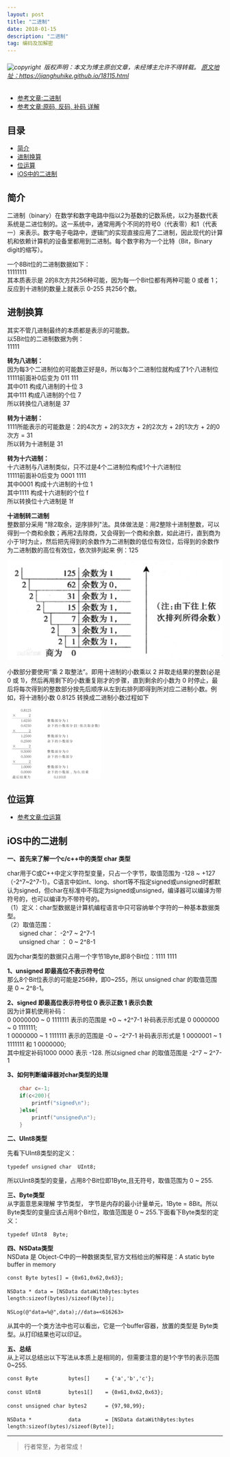 ```yaml
---
layout: post
title: "二进制"
date: 2018-01-15 
description: "二进制"
tag: 编码及加解密
---
```


<h6>
  <img src="https://robotkang-1257995526.cos.ap-chengdu.myqcloud.com/icon/copyright.png" alt="copyright" style="display:inline;margin-bottom: -5px;" width="20" height="20"> 版权声明：本文为博主原创文章，未经博主允许不得转载。

  <a target="_blank" href="https://jianghuhike.github.io/18115.html">
  原文地址：https://jianghuhike.github.io/18115.html 
  </a>
</h6>

- [参考文章:二进制](https://baike.baidu.com/item/二进制/361457?fr=aladdin)    
- [参考文章:原码, 反码, 补码 详解](https://www.cnblogs.com/zhangziqiu/archive/2011/03/30/ComputerCode.html)



## 目录
* [简介](#content0)
* [进制换算](#content1)
* [位运算](#content2)
* [iOS中的二进制](#content3)


## <a id="content0"></a> 简介
二进制（binary）在数学和数字电路中指以2为基数的记数系统，以2为基数代表系统是二进位制的。这一系统中，通常用两个不同的符号0（代表零）和1（代表一）来表示。数字电子电路中，逻辑门的实现直接应用了二进制，因此现代的计算机和依赖计算机的设备里都用到二进制。每个数字称为一个比特（Bit，Binary digit的缩写）。

一个8Bit位的二进制数据如下：      
11111111     
其本质表示是 2的8次方共256种可能，因为每一个Bit位都有两种可能 0 或者 1；    
反应到十进制的数量上就表示 0-255 共256个数。


## <a id="content1"></a> 进制换算
其实不管几进制最终的本质都是表示的可能数。    
以5Bit位的二进制数据为例：   
11111

**转为八进制：**       
因为每3个二进制位的可能数正好是8，所以每3个二进制位就构成了1个八进制位    
11111前面补0后变为 011  111    
其中011 构成八进制的十位 3    
其中111 构成八进制的个位 7    
所以转换位八进制是 37        
     

**转为十进制：**       
1111所能表示的可能数是：2的4次方 + 2的3次方 + 2的2次方 + 2的1次方 + 2的0次方 = 31   
所以转为十进制是  31   


**转为十六进制：**    
十六进制与八进制类似，只不过是4个二进制位构成1个十六进制位     
11111前面补0后变为 0001  1111    
其中0001 构成十六进制的十位 1    
其中1111 构成十六进制的个位 f    
所以转换位十六进制是 1f     


**十进制转二进制**     
整数部分采用 "除2取余，逆序排列"法。具体做法是：用2整除十进制整数，可以得到一个商和余数；再用2去除商，又会得到一个商和余数，如此进行，直到商为小于1时为止，然后把先得到的余数作为二进制数的低位有效位，后得到的余数作为二进制数的高位有效位，依次排列起来 例：125  

<img src="/images/encrypted/bin1.jpeg" alt="img">

小数部分要使用“乘 2 取整法”。即用十进制的小数乘以 2 并取走结果的整数(必是 0 或 1)，然后再用剩下的小数重复刚才的步骤，直到剩余的小数为 0 时停止，最后将每次得到的整数部分按先后顺序从左到右排列即得到所对应二进制小数。例如，将十进制小数 0.8125 转换成二进制小数过程如下

<img src="/images/encrypted/bin2.png" alt="img">


## <a id="content2"></a> 位运算

- [参考文章:位运算](https://www.cnblogs.com/yrjns/p/11246163.html)

## <a id="content3"></a> iOS中的二进制

**一、首先来了解一个c/c++中的类型 char 类型**

char用于C或C++中定义字符型变量，只占一个字节，取值范围为 -128 ~ +127（-2^7~2^7-1）。C语言中如int、long、short等不指定signed或unsigned时都默认为signed，但char在标准中不指定为signed或unsigned，编译器可以编译为带符号的，也可以编译为不带符号的。    
（1）定义：char型数据是计算机编程语言中只可容纳单个字符的一种基本数据类型。     
（2）取值范围：     
　　signed char： -2^7 ~ 2^7-1     
　　unsigned char ： 0 ~ 2^8-1    

因为char类型的数据只占用一个字节1Byte,即8个Bit位：1111 1111

**1、unsigned 即最高位不表示符号位**    
那么8个Bit位表示的可能是256种，即0~255，所以 unsigned char 的取值范围是 0 ~ 2^8-1。

**2、signed 即最高位表示符号位  0 表示正数 1 表示负数**      
因为计算机使用补码：        
0 0000000 ~ 0 1111111 表示的范围是 +0 ~ +2^7-1 补码表示形式是 0 0000000 ~ 0 1111111;     
1 0000000 ~ 1 1111111 表示的范围是 -0 ~ -2^7-1 补码表示形式是 1 0000001 ~ 1 1111111 和 1 0000000;    
其中规定补码1000 0000 表示 -128. 所以signed char 的取值范围是 -2^7 ~ 2^7-1 

**3、如何判断编译器对char类型的处理**
```c
    char c=-1;
    if(c<200){
        printf("signed\n");
    }else{
        printf("unsigned\n");
    }
```

**二、UInt8类型**

先看下UInt8类型的定义：
```objc
typedef unsigned char  UInt8;
```
所以Uint8类型的变量，占用8个Bit位即1Byte,且无符号，取值范围为 0 ~ 255.


**三、Byte类型**    
从字面意思来理解 字节类型， 字节是内存的最小计量单元，1Byte = 8Bit。所以Byte类型的变量应该占用8个Bit位，取值范围是 0 ~ 255.下面看下Byte类型的定义：
```objc
typedef UInt8  Byte;
```

**四、NSData类型**   
NSData 是 Object-C中的一种数据类型,官方文档给出的解释是：A static byte buffer in memory
```objc             
const Byte bytes[] = {0x61,0x62,0x63};

NSData * data = [NSData dataWithBytes:bytes length:sizeof(bytes)/sizeof(Byte)];

NSLog(@"data=%@",data);//data=<616263>
```
从其中的一个类方法中也可以看出，它是一个buffer容器，放置的类型是 Byte类型。从打印结果也可以印证。 


**五、总结**    
从上可以总结出以下写法从本质上是相同的，但需要注意的是1个字节的表示范围 0~255.
```objc
const Byte          bytes[]     = {'a','b','c'};

const UInt8         bytes1[]    = {0x61,0x62,0x63};

const unsigned char bytes2      = {97,98,99};

NSData *            data        = [NSData dataWithBytes:bytes length:sizeof(bytes)/sizeof(Byte)];

```

----------
>  行者常至，为者常成！


